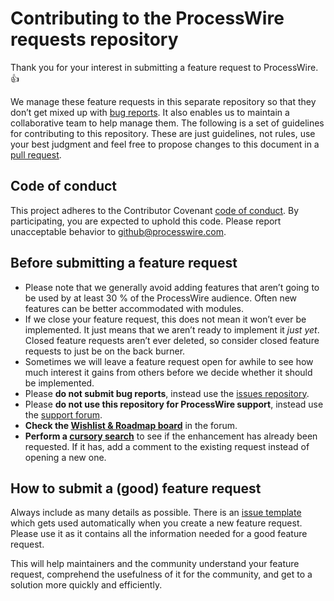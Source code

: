 # Contributing to the ProcessWire requests repository

Thank you for your interest in submitting a feature request to ProcessWire. :+1:

We manage these feature requests in this separate repository so that they don’t get mixed up with [bug reports](https://github.com/processwire/processwire-issues/). It also enables us to maintain a collaborative team to help manage them. The following is a set of guidelines for contributing to this repository. These are just guidelines, not rules, use your best judgment and feel free to propose changes to this document in a [pull request](https://github.com/processwire/processwire-requests/pulls).

## Code of conduct

This project adheres to the Contributor Covenant [code of conduct](https://github.com/processwire/processwire-requests/blob/master/CODE_OF_CONDUCT.md). By participating, you are expected to uphold this code. Please report unacceptable behavior to [github@processwire.com](mailto:github@processwire.com).

## Before submitting a feature request

* Please note that we generally avoid adding features that aren’t going to be used by at least 30 % of the ProcessWire audience. Often new features can be better accommodated with modules.
* If we close your feature request, this does not mean it won’t ever be implemented. It just means that we aren’t ready to implement it *just yet*. Closed feature requests aren’t ever deleted, so consider closed feature requests to just be on the back burner.
* Sometimes we will leave a feature request open for awhile to see how much interest it gains from others before we decide whether it should be implemented.
* Please **do not submit bug reports**, instead use the [issues repository](https://github.com/processwire/processwire-issues/).
* Please **do not use this repository for ProcessWire support**, instead use the [support forum](https://processwire.com/talk/).
* **Check the [Wishlist & Roadmap board](https://processwire.com/talk/forum/5-wishlist-roadmap/)** in the forum.
* **Perform a [cursory search](https://github.com/issues?utf8=✓&q=is%3Aissue+repo%3Aprocesswire%2Fprocesswire-requests)** to see if the enhancement has already been requested. If it has, add a comment to the existing request instead of opening a new one.

## How to submit a (good) feature request

Always include as many details as possible. There is an [issue template](https://github.com/processwire/processwire-requests/blob/master/.github/ISSUE_TEMPLATE.md) which gets used automatically when you create a new feature request. Please use it as it contains all the information needed for a good feature request.

This will help maintainers and the community understand your feature request, comprehend the usefulness of it for the community, and get to a solution more quickly and efficiently.
